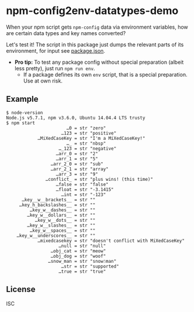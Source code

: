 ﻿
npm-config2env-datatypes-demo
=============================
When your npm script gets `npm-config` data via environment variables,
how are certain data types and key names converted?

Let's test it! The script in this package just dumps the relevant parts of
its environment, for input see [package.json](package.json).

  * __Pro tip:__ To test any package config without special preparation
    (albeit less pretty), just run `npm run env`.
    * If a package defines its own `env` script, that is a special
      preparation. Use at own risk.


Example
-------
```text
$ node-version
Node.js v5.7.1, npm v3.6.0, Ubuntu 14.04.4 LTS trusty
$ npm start
                       …0 = str "zero"
                     …123 = str "positive"
            …MiXedCaseKey = str "I'm a MiXedCaseKey!"
                       …_ = str "nbsp"
                    …_123 = str "negative"
                   …arr_0 = str "2"
                   …arr_1 = str "5"
                 …arr_2_0 = str "sub"
                 …arr_2_1 = str "array"
                   …arr_3 = str "9"
               …conflict_ = str "plus wins! (this time)"
                   …false = str "false"
                   …float = str "-3.1415"
                     …int = str "-123"
      …key__w__brackets__ = str ""
     …key_h_backslashes__ = str ""
         …key_w__dashes__ = str ""
        …key_w__dollars__ = str ""
           …key_w__dots__ = str ""
        …key_w__slashes__ = str ""
         …key_w__spaces__ = str ""
    …key_w__underscores__ = str ""
            …mixedcasekey = str "doesn't conflict with MiXedCaseKey"
                    …null = str "null"
                 …obj_cat = str "meow"
                 …obj_dog = str "woof"
                …snow_man = str "snow☃man"
                     …str = str "supported"
                    …true = str "true"
```



License
-------
ISC
